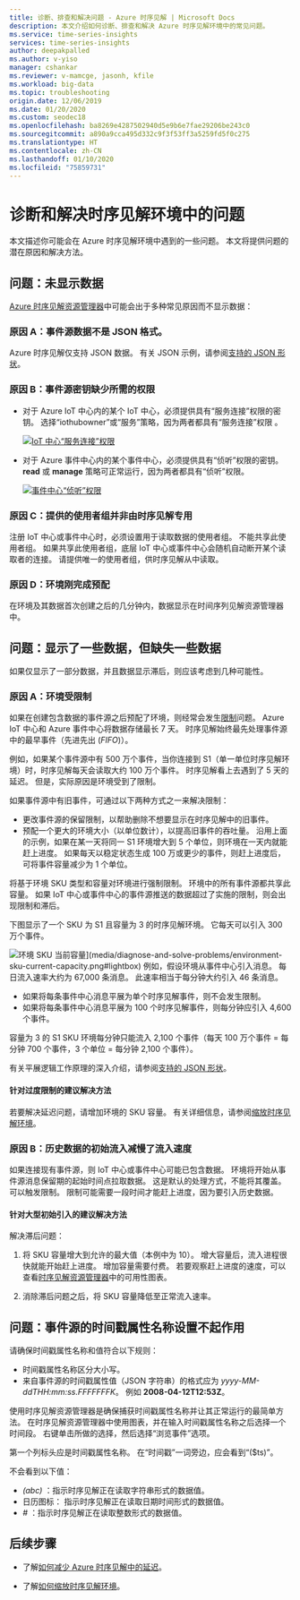 ```yaml
---
title: 诊断、排查和解决问题 - Azure 时序见解 | Microsoft Docs
description: 本文介绍如何诊断、排查和解决 Azure 时序见解环境中的常见问题。
ms.service: time-series-insights
services: time-series-insights
author: deepakpalled
ms.author: v-yiso
manager: cshankar
ms.reviewer: v-mamcge, jasonh, kfile
ms.workload: big-data
ms.topic: troubleshooting
origin.date: 12/06/2019
ms.date: 01/20/2020
ms.custom: seodec18
ms.openlocfilehash: ba8269e4287502940d5e9b6e7fae29206be243c0
ms.sourcegitcommit: a890a9cca495d332c9f3f53ff3a5259fd5f0c275
ms.translationtype: HT
ms.contentlocale: zh-CN
ms.lasthandoff: 01/10/2020
ms.locfileid: "75859731"
---
```

# <a name="diagnose-and-solve-issues-in-your-time-series-insights-environment"></a>诊断和解决时序见解环境中的问题

本文描述你可能会在 Azure 时序见解环境中遇到的一些问题。 本文将提供问题的潜在原因和解决方法。


## <a name="problem-no-data-is-shown"></a>问题：未显示数据

[Azure 时序见解资源管理器](https://insights.timeseries.azure.cn)中可能会出于多种常见原因而不显示数据：

### <a name="cause-a-event-source-data-isnt-in-json-format"></a>原因 A：事件源数据不是 JSON 格式。

Azure 时序见解仅支持 JSON 数据。 有关 JSON 示例，请参阅[支持的 JSON 形状](./how-to-shape-query-json.md)。

### <a name="cause-b-the-event-source-key-is-missing-a-required-permission"></a>原因 B：事件源密钥缺少所需的权限

* 对于 Azure IoT 中心内的某个 IoT 中心，必须提供具有“服务连接”权限的密钥。  选择“iothubowner”或“服务”策略，因为两者都具有“服务连接”权限    。

   [![IoT 中心“服务连接”权限](media/diagnose-and-solve-problems/iothub-serviceconnect-permissions.png)](media/diagnose-and-solve-problems/iothub-serviceconnect-permissions.png#lightbox)

* 对于 Azure 事件中心内的某个事件中心，必须提供具有“侦听”权限的密钥。  **read** 或 **manage** 策略可正常运行，因为两者都具有“侦听”权限。 

   [![事件中心“侦听”权限](media/diagnose-and-solve-problems/eventhub-listen-permissions.png)](media/diagnose-and-solve-problems/eventhub-listen-permissions.png#lightbox)

### <a name="cause-c-the-consumer-group-provided-isnt-exclusive-to-time-series-insights"></a>原因 C：提供的使用者组并非由时序见解专用

注册 IoT 中心或事件中心时，必须设置用于读取数据的使用者组。 不能共享此使用者组。  如果共享此使用者组，底层 IoT 中心或事件中心会随机自动断开某个读取者的连接。 请提供唯一的使用者组，供时序见解从中读取。

### <a name="cause-d-the-environment-has-just-been-provisioned"></a>原因 D：环境刚完成预配

在环境及其数据首次创建之后的几分钟内，数据显示在时间序列见解资源管理器中。

## <a name="problem-some-data-is-shown-but-data-is-missing"></a>问题：显示了一些数据，但缺失一些数据

如果仅显示了一部分数据，并且数据显示滞后，则应该考虑到几种可能性。

### <a name="cause-a-your-environment-is-being-throttled"></a>原因 A：环境受限制

如果在创建包含数据的事件源之后预配了环境，则经常会发生[限制](time-series-insights-environment-mitigate-latency.md)问题。 Azure IoT 中心和 Azure 事件中心将数据存储最长 7 天。 时序见解始终最先处理事件源中的最早事件（先进先出 (*FIFO*)）。

例如，如果某个事件源中有 500 万个事件，当你连接到 S1（单一单位时序见解环境）时，时序见解每天会读取大约 100 万个事件。 时序见解看上去遇到了 5 天的延迟。 但是，实际原因是环境受到了限制。

如果事件源中有旧事件，可通过以下两种方式之一来解决限制：

- 更改事件源的保留限制，以帮助删除不想要显示在时序见解中的旧事件。
- 预配一个更大的环境大小（以单位数计），以提高旧事件的吞吐量。 沿用上面的示例，如果在某一天将同一 S1 环境增大到 5 个单位，则环境在一天内就能赶上进度。 如果每天以稳定状态生成 100 万或更少的事件，则赶上进度后，可将事件容量减少为 1 个单位。

将基于环境 SKU 类型和容量对环境进行强制限制。 环境中的所有事件源都共享此容量。 如果 IoT 中心或事件中心的事件源推送的数据超过了实施的限制，则会出现限制和滞后。

下图显示了一个 SKU 为 S1 且容量为 3 的时序见解环境。 它每天可以引入 300 万个事件。

![环境 SKU 当前容量](media/diagnose-and-solve-problems/environment-sku-current-capacity.png)](media/diagnose-and-solve-problems/environment-sku-current-capacity.png#lightbox) 例如，假设环境从事件中心引入消息。 每日流入速率大约为 67,000 条消息。 此速率相当于每分钟大约引入 46 条消息。 

* 如果将每条事件中心消息平展为单个时序见解事件，则不会发生限制。 
* 如果将每条事件中心消息平展为 100 个时序见解事件，则每分钟应引入 4,600 个事件。 

容量为 3 的 S1 SKU 环境每分钟只能流入 2,100 个事件（每天 100 万个事件 = 每分钟 700 个事件，3 个单位 = 每分钟 2,100 个事件）。 

有关平展逻辑工作原理的深入介绍，请参阅[支持的 JSON 形状](./how-to-shape-query-json.md)。

#### <a name="recommended-resolutions-for-excessive-throttling"></a>针对过度限制的建议解决方法

若要解决延迟问题，请增加环境的 SKU 容量。 有关详细信息，请参阅[缩放时序见解环境](time-series-insights-how-to-scale-your-environment.md)。

### <a name="cause-b-initial-ingestion-of-historical-data-slows-ingress"></a>原因 B：历史数据的初始流入减慢了流入速度

如果连接现有事件源，则 IoT 中心或事件中心可能已包含数据。 环境将开始从事件源消息保留期的起始时间点拉取数据。 这是默认的处理方式，不能将其覆盖。 可以触发限制。 限制可能需要一段时间才能赶上进度，因为要引入历史数据。

#### <a name="recommended-resolutions-for-large-initial-ingestion"></a>针对大型初始引入的建议解决方法

解决滞后问题：

1. 将 SKU 容量增大到允许的最大值（本例中为 10）。 增大容量后，流入进程很快就能开始赶上进度。 增加容量需要付费。 若要观察赶上进度的速度，可以查看[时序见解资源管理器](https://insights.timeseries.azure.com)中的可用性图表。

2. 消除滞后问题之后，将 SKU 容量降低至正常流入速率。

## <a name="problem-my-event-sources-timestamp-property-name-setting-doesnt-work"></a>问题：事件源的时间戳属性名称设置不起作用

请确保时间戳属性名称和值符合以下规则：

* 时间戳属性名称区分大小写。
* 来自事件源的时间戳属性值（JSON 字符串）的格式应为 _yyyy-MM-ddTHH:mm:ss.FFFFFFFK_。 例如 **2008-04-12T12:53Z**。

使用时序见解资源管理器是确保捕获时间戳属性名称并让其正常运行的最简单方法。 在时序见解资源管理器中使用图表，并在输入时间戳属性名称之后选择一个时间段。 右键单击所做的选择，然后选择“浏览事件”选项。 

第一个列标头应是时间戳属性名称。 在“时间戳”一词旁边，应会看到“($ts)”。  

不会看到以下值：

- *(abc)* ：指示时序见解正在读取字符串形式的数据值。
- 日历图标：  指示时序见解正在读取日期时间形式的数据值。 
- *#* ：指示时序见解正在读取整数形式的数据值。

## <a name="next-steps"></a>后续步骤

- 了解[如何减少 Azure 时序见解中的延迟](time-series-insights-environment-mitigate-latency.md)。

- 了解[如何缩放时序见解环境](time-series-insights-how-to-scale-your-environment.md)。